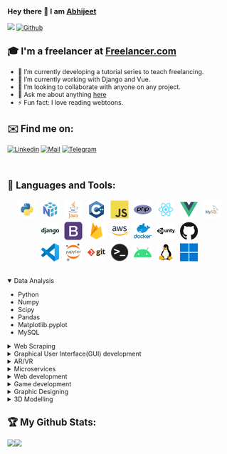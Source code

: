 
### Hey there 👋 I am [Abhijeet](https://abhi1520.com)
![](https://visitor-badge.laobi.icu/badge?page_id=Abhijeet1520.Abhijeet1520) [![Github](https://img.shields.io/github/followers/Abhijeet1520?label=Followers&logo=Github)](https://github.com/Abhijeet1520)

## 🎓 I'm a freelancer at [Freelancer.com](https://freelancer.com/u/Abhijeet1520)

- 🔭 I’m currently developing a tutorial series to teach freelancing.
- 🌱 I’m currently working with Django and Vue.
- 👯 I’m looking to collaborate with anyone on any project.
- 💬 Ask me about anything [here](https://github.com/Abhijeet1520/Abhijeet1520/discussions)
- ⚡ Fun fact: I love reading webtoons.


## ✉️ Find me on:

[![Linkedin](https://img.shields.io/badge/-LinkedIn-blue?style=flat&logo=Linkedin&logoColor=white)](https://www.linkedin.com/in/Abhijeet1520/)
[![Mail](https://img.shields.io/badge/-Mail-red?labelColor=ffffff&style=flat&logo=Gmail&logoColor=red)](mailto:abhijeet@abhi1520.com)
[![Telegram](https://img.shields.io/badge/-Telegram-blue?labelColor=ffffff&style=flat&logo=Telegram&logoColor=blue)](https://t.me/Abhijeet1520)

<br />

## 🧰 Languages and Tools:

<p align="center">
<img src="https://raw.githubusercontent.com/github/explore/master/topics/python/python.png" alt="Python" height="40px" style="vertical-align:top; margin:4px">
<img src="https://raw.githubusercontent.com/github/explore/master/topics/numpy/numpy.png" alt="Numpy" height="40px" style="vertical-align:top; margin:4px">
<img src="https://raw.githubusercontent.com/github/explore/master/topics/java/java.png" alt="Java" height="40px" style="vertical-align:top; margin:4px">
<img src="https://raw.githubusercontent.com/github/explore/master/topics/cpp/cpp.png" alt="C++" height="40px" style="vertical-align:top; margin:4px">
<img src="https://raw.githubusercontent.com/github/explore/master/topics/javascript/javascript.png" alt="Javascript" height="40px" style="vertical-align:top; margin:4px">
<img  src="https://raw.githubusercontent.com/github/explore/master/topics/php/php.png" alt="Javascript" height="40px" style="vertical-align:top; margin:4px">
<img src="https://raw.githubusercontent.com/github/explore/master/topics/react/react.png" alt="React" height="40px" style="vertical-align:top; margin:4px">
<img src="https://raw.githubusercontent.com/github/explore/master/topics/vue/vue.png" alt="React" height="40px" style="vertical-align:top; margin:4px">
<img src="https://raw.githubusercontent.com/github/explore/master/topics/mysql/mysql.png" alt="MySql" height="40px" style="vertical-align:top; margin:4px">
<br/>
<img src="https://raw.githubusercontent.com/github/explore/master/topics/django/django.png" alt="Django" height="40px" style="vertical-align:top; margin:4px">
<img src="https://raw.githubusercontent.com/github/explore/master/topics/bootstrap/bootstrap.png" alt="Bootstrap" height="40px" style="vertical-align:top; margin:4px">
<img  src="https://raw.githubusercontent.com/github/explore/master/topics/firebase/firebase.png" alt="Firebase" height="40px" style="vertical-align:top; margin:4px">
<img src="https://raw.githubusercontent.com/github/explore/master/topics/aws/aws.png" alt="AWS Tools" height="40px" style="vertical-align:top; margin:4px">
<img src="https://raw.githubusercontent.com/github/explore/master/topics/docker/docker.png" alt="Docker" height="40px" style="vertical-align:top; margin:4px">
<img src="https://raw.githubusercontent.com/github/explore/master/topics/unity/unity.png" alt="Unity3D" height="40px" style="vertical-align:top; margin:4px">
<img src="https://raw.githubusercontent.com/github/explore/master/topics/github/github.png" alt="Github" height="40px" style="vertical-align:top; margin:4px">
<br/>
<img src="https://raw.githubusercontent.com/github/explore/master/topics/visual-studio-code/visual-studio-code.png" alt="VS Code" height="40px" style="vertical-align:top; margin:4px">
<img src="https://raw.githubusercontent.com/github/explore/master/topics/jupyter-notebook/jupyter-notebook.png" alt="Jupyter-Notebook" height="40px" style="vertical-align:top; margin:4px">
<img src="https://raw.githubusercontent.com/github/explore/master/topics/git/git.png" alt="Git" height="40px" style="vertical-align:top; margin:4px">
<img src="https://raw.githubusercontent.com/github/explore/master/topics/terminal/terminal.png" alt="Terminal" height="40px" style="vertical-align:top; margin:4px">
<img src="https://raw.githubusercontent.com/github/explore/master/topics/android/android.png" alt="Android" height="40px" style="vertical-align:top; margin:4px">
<img src="https://raw.githubusercontent.com/github/explore/master/topics/linux/linux.png" alt="Linux" height="40px" style="vertical-align:top; margin:4px">
<img src="https://raw.githubusercontent.com/github/explore/master/topics/windows/windows.png" alt="Windows" height="40px" style="vertical-align:top; margin:4px">
</p>
<br/>

<details open>
<summary>Data Analysis</summary>

- Python
- Numpy
- Scipy
- Pandas
- Matplotlib.pyplot
- MySQL
</details>

<details>
<summary>Web Scraping</summary>

- Python
- Selenium
- Beautiful Soup
- Mechanical Soup
- Requests
- urllib
</details>

<details>
<summary>Graphical User Interface(GUI) development</summary>

- PySimpleGUI
- dearpygui
- wxPython
- PyQt5
- Tkinter
</details>

<details>
<summary>AR/VR</summary>

- Vuforia
- 8th Wall
- Google Scene Viewer
</details>

<details>
<summary>Microservices</summary>

- AWS Lambda
- AWS Boto3
- AWS RDS
- AWS S3
- Docker
- Firebase
</details>

<details>
<summary>Web development</summary>

- HTML
- CSS
- PHP
- MySQL
- Bootstrap
- JavaScript
- jQuery
- React
- Vue
- Django
</details>

<details>
<summary>Game development</summary>

- Unity3D
- Blender3D
- Photoshop CC
- Pygame
- Inkscape
</details>

<details>
<summary>Graphic Designing</summary>

- Inkscape
- Photoshop CC
- Blender3D
- GIMP
</details>

<details>
<summary>3D Modelling</summary>

- Blender3D
</details>

## :trophy: My Github Stats:

<div>
<a href="https://github-readme-stats.vercel.app/api?username=Abhijeet1520&count_private=true&show_icons=true&theme=tokyonight">
  <img  align="left" src="https://github-readme-stats.vercel.app/api?username=Abhijeet1520&count_private=true&show_icons=true&theme=tokyonight" />
</a>
<a href="https://github-readme-stats.vercel.app/api/top-langs/?username=Abhijeet1520&hide=php&theme=tokyonight">
  <img align="left" src="https://github-readme-stats.vercel.app/api/top-langs/?username=Abhijeet1520&hide=php&theme=tokyonight" />
</a>
</div>
